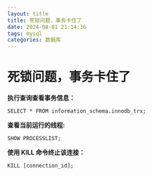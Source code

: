 ```yaml
---
layout: title
title: 死锁问题，事务卡住了
date: 2024-08-01 21:14:36
tags: mysql
categories: 数据库
---
```


# 死锁问题，事务卡住了

 <!-- more -->

**执行查询查看事务信息：**

```
SELECT * FROM information_schema.innodb_trx;
```

**查看当前运行的线程:**

```
SHOW PROCESSLIST;
```

**使用 KILL 命令终止该连接：**

```
KILL [connection_id];
```

